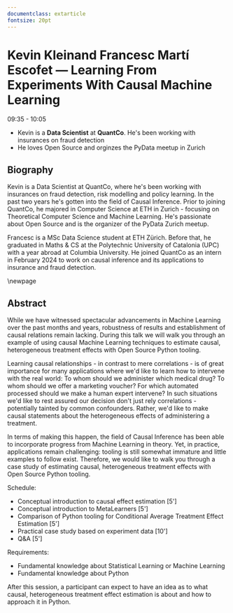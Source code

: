 ```yaml
---
documentclass: extarticle
fontsize: 20pt
---
```


# Kevin Kleinand Francesc Martí Escofet — Learning From Experiments With Causal Machine Learning

09:35 - 10:05

 * Kevin is a **Data Scientist** at **QuantCo**. He's been working with
   insurances on fraud detection
 * He loves Open Source and orginzes the PyData meetup in Zurich

## Biography

Kevin is a Data Scientist at QuantCo, where he's been working with insurances on fraud detection, risk modelling and policy learning. In the past two years he's gotten into the field of Causal Inference. Prior to joining QuantCo, he majored in Computer Science at ETH in Zurich - focusing on Theoretical Computer Science and Machine Learning. He's passionate about Open Source and is the organizer of the PyData Zurich meetup.

Francesc is a MSc Data Science student at ETH Zürich. Before that, he graduated in Maths & CS at the Polytechnic University of Catalonia (UPC) with a year abroad at Columbia University. He joined QuantCo as an intern in February 2024 to work on causal inference and its applications to insurance and fraud detection.

\newpage

## Abstract

While we have witnessed spectacular advancements in Machine Learning over the past months and years, robustness of results and establishment of causal relations remain lacking. During this talk we will walk you through an example of using causal Machine Learning techniques to estimate causal, heterogeneous treatment effects with Open Source Python tooling.

Learning causal relationships - in contrast to mere correlations - is of great importance for many applications where we'd like to learn how to intervene with the real world: To whom should we administer which medical drug? To whom should we offer a marketing voucher? For which automated processed should we make a human expert intervene? In such situations we'd like to rest assured our decision don't just rely correlations - potentially tainted by common confounders. Rather, we'd like to make causal statements about the heterogeneous effects of administering a treatment.

In terms of making this happen, the field of Causal Inference has been able to incorporate progress from Machine Learning in theory. Yet, in practice, applications remain challenging: tooling is still somewhat immature and little examples to follow exist. Therefore, we would like to walk you through a case study of estimating causal, heterogeneous treatment effects with Open Source Python tooling.

Schedule:
- Conceptual introduction to causal effect estimation [5']
- Conceptual introduction to MetaLearners [5']
- Comparison of Python tooling for Conditional Average Treatment Effect Estimation [5']
- Practical case study based on experiment data [10']
- Q&A [5']

Requirements:
- Fundamental knowledge about Statistical Learning or Machine Learning
- Fundamental knowledge about Python

After this session, a participant can expect to have an idea as to what causal, heterogeneous treatment effect estimation is about and how to approach it in Python.

